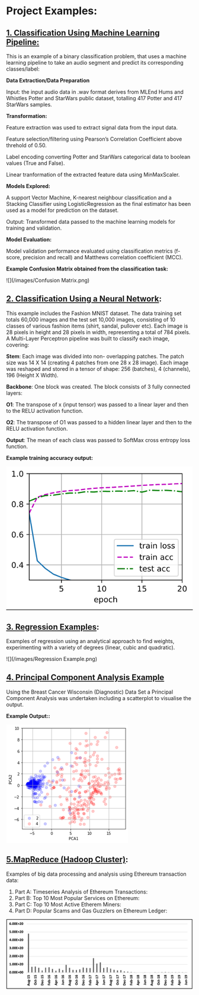 # Project Examples:

## [1. Classification Using Machine Learning Pipeline:](https://github.com/DavidJCullen/ML-Pipeline-for-Classification/blob/main/Hums_and_Whistles_ML_Pipeline_(Binary_Class)_MileEnd_Dataset_.ipynb)

This is an example of a binary classification problem, that uses a machine learning pipeline to take an audio segment and predict its corresponding classes/label:

  **Data Extraction/Data Preparation**
   
   Input: the input audio data in .wav format derives from MLEnd Hums and Whistles Potter and StarWars public dataset, totalling 417 Potter and 417   StarWars samples.

  **Transformation:**

   Feature extraction was used to extract signal data from the input data.

   Feature selection/filtering using Pearson’s Correlation Coefficient above threhold of 0.50.

   Label encoding converting Potter and StarWars categorical data to boolean values (True and False).

   Linear tranformation of the extracted feature data using MinMaxScaler.

   **Models Explored:**

   A support Vector Machine, K-nearest neighbour classification and a Stacking Classifier using LogisticRegression as the final estimator has been used as a model for prediction on the dataset.

  Output: Transformed data passed to the machine learning models for training and validation.

  **Model Evaluation:**

   Model validation performance evaluated using classification metrics (f-score, precision and recall) and Matthews correlation coefficient (MCC).

  **Example Confusion Matrix obtained from the classification task:**

![](/images/Confusion Matrix.png)

## [2. Classification Using a Neural Network](https://github.com/DavidJCullen/MLP-Classificatiion-MNIST-Fashion-Dataset/blob/main/MLP%20Classification%20.ipynb):

This example includes the Fashion MNIST dataset. The data training set totals 60,000 images and the test set 10,000 images, consisting of 10 classes of various fashion items (shirt, sandal, pullover etc). Each image is 28 pixels in height and 28 pixels in width, representing a total of 784 pixels. A Multi-Layer Perceptron pipeline was built to classify each image, covering:

**Stem**: Each image was divided into non- overlapping patches. The patch size was 14 X 14 (creating 4 patches from one 28 x 28 image). Each image was reshaped and stored in a tensor of shape: 256 (batches), 4 (channels), 196 (Height X Width).

**Backbone**: One block was created. The block consists of 3 fully connected layers:

 **O1**: The transpose of x (input tensor) was passed to a linear layer and then to the RELU activation function.
 
 **O2**: The transpose of O1 was passed to a hidden linear layer and then to the RELU activation function.

 **Output**: The mean of each class was passed to SoftMax cross entropy loss function. 
 
 
  **Example training accuracy output:**
  
 ![](/images/MLP.png)


## [3. Regression Examples](https://github.com/DavidJCullen/Regression-/blob/main/Regression.ipynb):

Examples of regression using an analytical approach to find weights, experimenting with a variety of degrees (linear, cubic and quadratic).

![](/images/Regression Example.png)


## [4. Principal Component Analysis Example](https://github.com/DavidJCullen/PCA-Example/blob/main/Principle%20Component%20Analysis%20Example%20Using%20Wisconsin%20Breast%20Cancer%20Data.ipynb)

Using the  Breast Cancer Wisconsin (Diagnostic) Data Set a Principal Component Analysis was undertaken including a scatterplot to visualise the output.


  **Example Output::**

![](/images/PCA.png)

## [5.MapReduce (Hadoop Cluster)](https://github.com/DavidJCullen/MapReduce-Example):

Examples of big data processing and analysis using Ethereum transaction data:

   1. Part A: Timeseries Analysis of Ethereum Transactions:
   2. Part B: Top 10 Most Popular Services on Ethereum:
   3. Part C: Top 10 Most Active Etherem Miners:
   4. Part D:  Popular Scams and Gas Guzzlers on Ethereum Ledger:
   
![](/images/Ether.png)





